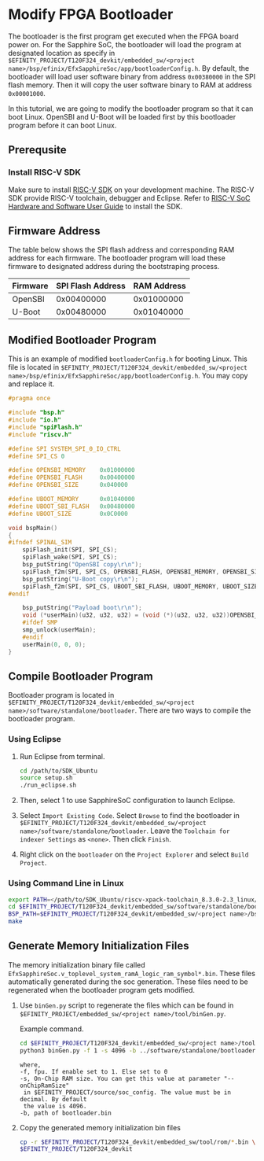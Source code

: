 # Modify FPGA Bootloader

The bootloader is the first program get executed when the FPGA board power on. For the Sapphire SoC, the bootloader will load the program at designated location as specify in `$EFINITY_PROJECT/T120F324_devkit/embedded_sw/<project name>/bsp/efinix/EfxSapphireSoc/app/bootloaderConfig.h`. By default, the bootloader will load user software binary from address `0x00380000` in  the SPI flash memory. Then it will copy the user software binary to RAM at address `0x00001000`.

In this tutorial, we are going to modify the bootloader program so that it can boot Linux. OpenSBI and U-Boot will be loaded first by this bootloader program before it can boot Linux.

## Prerequsite

### Install RISC-V SDK

Make sure to install [RISC-V SDK](https://www.efinixinc.com/support/ip/riscv-sdk.php) on your development machine. The RISC-V SDK provide RISC-V toolchain, debugger and Eclipse. Refer to [RISC-V SoC Hardware and Software User Guide](https://www.efinixinc.com/docs/riscv-sapphire-ug-v3.2.pdf) to install the SDK.

## Firmware Address

The table below shows the SPI flash address and corresponding RAM address for each firmware. The bootloader program will load these firmware to designated address during the bootstraping process.

| Firmware | SPI Flash Address | RAM Address |
| -------- | ----------------- | ----------- |
| OpenSBI  | 0x00400000        | 0x01000000  |
| U-Boot   | 0x00480000        | 0x01040000  |

## Modified Bootloader Program

This is an example of modified `bootloaderConfig.h` for booting Linux. This file is located in `$EFINITY_PROJECT/T120F324_devkit/embedded_sw/<project name>/bsp/efinix/EfxSapphireSoc/app/bootloaderConfig.h`. You may copy and replace it.

```c
#pragma once

#include "bsp.h"
#include "io.h"
#include "spiFlash.h"
#include "riscv.h"

#define SPI SYSTEM_SPI_0_IO_CTRL
#define SPI_CS 0

#define OPENSBI_MEMORY    0x01000000
#define OPENSBI_FLASH     0x00400000
#define OPENSBI_SIZE      0x040000

#define UBOOT_MEMORY      0x01040000
#define UBOOT_SBI_FLASH   0x00480000
#define UBOOT_SIZE        0x0C0000

void bspMain()
{
#ifndef SPINAL_SIM
    spiFlash_init(SPI, SPI_CS);
    spiFlash_wake(SPI, SPI_CS);
    bsp_putString("OpenSBI copy\r\n");
    spiFlash_f2m(SPI, SPI_CS, OPENSBI_FLASH, OPENSBI_MEMORY, OPENSBI_SIZE);
    bsp_putString("U-Boot copy\r\n");
    spiFlash_f2m(SPI, SPI_CS, UBOOT_SBI_FLASH, UBOOT_MEMORY, UBOOT_SIZE);
#endif

    bsp_putString("Payload boot\r\n");
    void (*userMain)(u32, u32, u32) = (void (*)(u32, u32, u32))OPENSBI_MEMORY;
    #ifdef SMP
    smp_unlock(userMain);
    #endif
    userMain(0, 0, 0);
}
```

## Compile Bootloader Program

Bootloader program is located in `$EFINITY_PROJECT/T120F324_devkit/embedded_sw/<project name>/software/standalone/bootloader`. There are two ways to compile the bootloader program.

### Using Eclipse

1. Run Eclipse from terminal.
   
   ```bash
   cd /path/to/SDK_Ubuntu
   source setup.sh
   ./run_eclipse.sh
   ```

2. Then, select 1 to use SapphireSoC configuration to launch Eclipse.

3. Select `Import Existing Code`. Select `Browse` to find the bootloader in `$EFINITY_PROJECT/T120F324_devkit/embedded_sw/<project name>/software/standalone/bootloader`. Leave the `Toolchain for indexer Settings` as `<none>`. Then click `Finish`.

4. Right click on the `bootloader` on the `Project Explorer` and select `Build Project`.

### Using Command Line in Linux

```bash
export PATH=</path/to/SDK_Ubuntu/riscv-xpack-toolchain_8.3.0-2.3_linux/bin:$PATH
cd $EFINITY_PROJECT/T120F324_devkit/embedded_sw/software/standalone/bootloader
BSP_PATH=$EFINITY_PROJECT/T120F324_devkit/embedded_sw/<project name>/bsp/efinix/EfxSapphireSoc
make
```

## Generate Memory Initialization Files

The memory initialization binary file called `EfxSapphireSoc.v_toplevel_system_ramA_logic_ram_symbol*.bin`. These files automatically generated during the soc generation. These files need to be regenerated when the bootloader program gets modified. 

1. Use `binGen.py` script to regenerate the files which can be found in `$EFINITY_PROJECT/embedded_sw/<project name>/tool/binGen.py`.
   
   Example command.
   
   ```bash
   cd $EFINITY_PROJECT/T120F324_devkit/embedded_sw/<project name>/tool
   python3 binGen.py -f 1 -s 4096 -b ../software/standalone/bootloader/build/bootloader.bin
   ```
   
   ```
   where,
   -f, fpu. If enable set to 1. Else set to 0
   -s, On-Chip RAM size. You can get this value at parameter "--onChipRamSize"
    in $EFINITY_PROJECT/source/soc_config. The value must be in decimal. By default
    the value is 4096.
   -b, path of bootloader.bin
   ```

2. Copy the generated memory initialization bin files
   
   ```bash
   cp -r $EFINITY_PROJECT/T120F324_devkit/embedded_sw/tool/rom/*.bin \
   $EFINITY_PROJECT/T120F324_devkit
   ```
